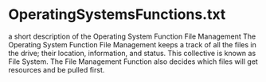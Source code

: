 # OperatingSystemsFunctions.txt
a short description of the Operating System Function File Management
The Operating System Function File Management keeps a track of all the files in the drive; their location, information, and status. 
This collective is known as File System.
The File Management Function also decides which files will get resources and be pulled first.
